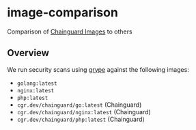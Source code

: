 # image-comparison

Comparison of [Chainguard Images](https://github.com/chainguard-images)
to others

## Overview

We run security scans using [grype](https://github.com/anchore/grype)
against the following images:

- `golang:latest`
- `nginx:latest`
- `php:latest`
- `cgr.dev/chainguard/go:latest` (Chainguard)
- `cgr.dev/chainguard/nginx:latest` (Chainguard)
- `cgr.dev/chainguard/php:latest` (Chainguard)
